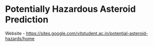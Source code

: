 # Potentially Hazardous Asteroid Prediction

Website - https://sites.google.com/vitstudent.ac.in/potential-asteroid-hazards/home
